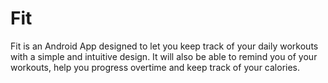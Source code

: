 # Fit

Fit is an Android App designed to let you keep track of your daily workouts with a simple and intuitive design. It will also be able to remind you of your workouts, help you progress overtime and keep track of your calories. 
